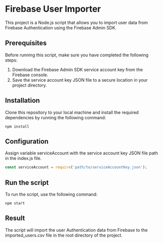 # Firebase User Importer

This project is a Node.js script that allows you to import user data from Firebase Authentication using the Firebase Admin SDK.

## Prerequisites

Before running this script, make sure you have completed the following steps:

1. Download the Firebase Admin SDK service account key from the Firebase console.
2. Save the service account key JSON file to a secure location in your project directory.

## Installation
Clone this repository to your local machine and install the required dependencies by running the following command:

   ```shell
   npm install
   ```

## Configuration
Assign variable serviceAccount with the service account key JSON file path in the index.js file.

   ```javascript
   const serviceAccount = require('path/to/serviceAccountKey.json');
   ```

## Run the script
To run the script, use the following command:

   ```shell
   npm start
   ```

## Result
The script will import the user Authentication data from Firebase to the imported_users.csv file in the root directory of the project.
